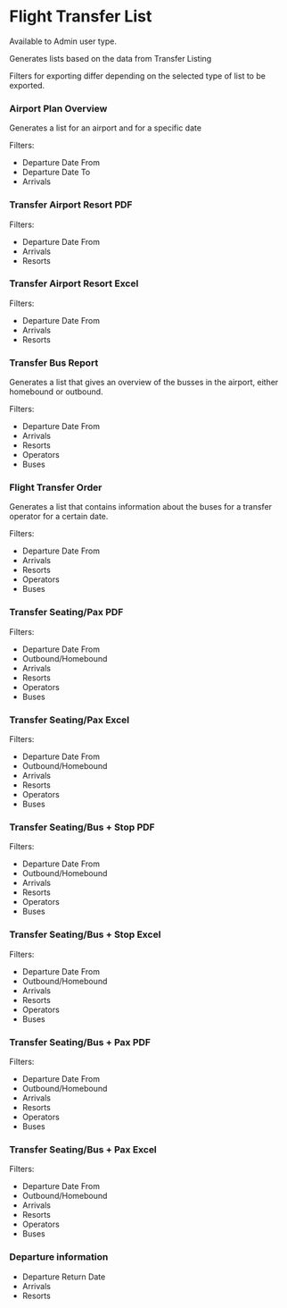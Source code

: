 # Flight Transfer List

Available to Admin user type.

Generates lists based on the data from Transfer Listing

Filters for exporting differ depending on the selected type of list to be exported.

### Airport Plan Overview​ <a href="#airport-plan-overview" id="airport-plan-overview"></a>

Generates a list for an airport and for a specific date

Filters:

* Departure Date From
* Departure Date To
* Arrivals

### Transfer Airport Resort PDF​ <a href="#transfer-airport-resort-pdf" id="transfer-airport-resort-pdf"></a>

Filters:

* Departure Date From
* Arrivals
* Resorts

### Transfer Airport Resort Excel​ <a href="#transfer-airport-resort-excel" id="transfer-airport-resort-excel"></a>

Filters:

* Departure Date From
* Arrivals
* Resorts

### Transfer Bus Report​ <a href="#transfer-bus-report" id="transfer-bus-report"></a>

Generates a list that gives an overview of the busses in the airport, either homebound or outbound.

Filters:

* Departure Date From
* Arrivals
* Resorts
* Operators
* Buses

### Flight Transfer Order​ <a href="#flight-transfer-order" id="flight-transfer-order"></a>

Generates a list that contains information about the buses for a transfer operator for a certain date.

Filters:

* Departure Date From
* Arrivals
* Resorts
* Operators
* Buses

### Transfer Seating/Pax PDF​ <a href="#transfer-seatingpax-pdf" id="transfer-seatingpax-pdf"></a>

Filters:

* Departure Date From
* Outbound/Homebound
* Arrivals
* Resorts
* Operators
* Buses

### Transfer Seating/Pax Excel​ <a href="#transfer-seatingpax-excel" id="transfer-seatingpax-excel"></a>

Filters:

* Departure Date From
* Outbound/Homebound
* Arrivals
* Resorts
* Operators
* Buses

### Transfer Seating/Bus + Stop PDF​ <a href="#transfer-seatingbus--stop-pdf" id="transfer-seatingbus--stop-pdf"></a>

Filters:

* Departure Date From
* Outbound/Homebound
* Arrivals
* Resorts
* Operators
* Buses

### Transfer Seating/Bus + Stop Excel​ <a href="#transfer-seatingbus--stop-excel" id="transfer-seatingbus--stop-excel"></a>

Filters:

* Departure Date From
* Outbound/Homebound
* Arrivals
* Resorts
* Operators
* Buses

### Transfer Seating/Bus + Pax PDF​ <a href="#transfer-seatingbus--pax-pdf" id="transfer-seatingbus--pax-pdf"></a>

Filters:

* Departure Date From
* Outbound/Homebound
* Arrivals
* Resorts
* Operators
* Buses

### Transfer Seating/Bus + Pax Excel​ <a href="#transfer-seatingbus--pax-excel" id="transfer-seatingbus--pax-excel"></a>

Filters:

* Departure Date From
* Outbound/Homebound
* Arrivals
* Resorts
* Operators
* Buses

### Departure information​ <a href="#departure-information" id="departure-information"></a>

* Departure Return Date
* Arrivals
* Resorts
